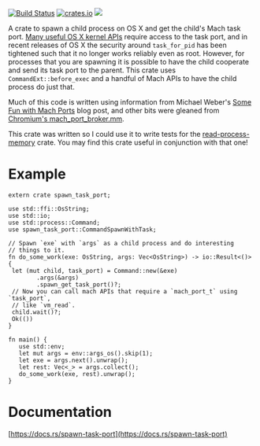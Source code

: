 [![Build Status](https://travis-ci.org/luser/rust-spawn-task-port.svg?branch=master)](https://travis-ci.org/luser/rust-spawn-task-port) [![crates.io](https://img.shields.io/crates/v/spawn-task-port.svg)](https://crates.io/crates/spawn-task-port) [![](https://docs.rs/spawn-task-port/badge.svg)](https://docs.rs/spawn-task-port)

A crate to spawn a child process on OS X and get the child's Mach task port. [Many useful OS X kernel APIs](http://web.mit.edu/darwin/src/modules/xnu/osfmk/man/) require access to the task port, and in recent releases of OS X the security around `task_for_pid` has been tightened such that it no longer works reliably even as root. However, for processes that you are spawning it is possible to have the child cooperate and send its task port to the parent. This crate uses `CommandExt::before_exec` and a handful of Mach APIs to have the child process do just that.

Much of this code is written using information from Michael Weber's [Some Fun with Mach Ports](http://web.archive.org/web/20160703203506/https://www.foldr.org/~michaelw/log/computers/macosx/task-info-fun-with-mach) blog post, and other bits were gleaned from [Chromium's mach_port_broker.mm](https://chromium.googlesource.com/chromium/src.git/+/466f0cb8d47e7da69a06cb6dc9b60fe5511fc8d1/base/mac/mach_port_broker.mm).

This crate was written so I could use it to write tests for the [read-process-memory](https://github.com/luser/read-process-memory) crate. You may find this crate useful in conjunction with that one!


# Example

```rust,no_run
extern crate spawn_task_port;

use std::ffi::OsString;
use std::io;
use std::process::Command;
use spawn_task_port::CommandSpawnWithTask;

// Spawn `exe` with `args` as a child process and do interesting
// things to it.
fn do_some_work(exe: OsString, args: Vec<OsString>) -> io::Result<()> {
 let (mut child, task_port) = Command::new(&exe)
        .args(&args)
        .spawn_get_task_port()?;
 // Now you can call mach APIs that require a `mach_port_t` using `task_port`,
 // like `vm_read`.
 child.wait()?;
 Ok(())
}

fn main() {
   use std::env;
   let mut args = env::args_os().skip(1);
   let exe = args.next().unwrap();
   let rest: Vec<_> = args.collect();
   do_some_work(exe, rest).unwrap();
}
```

# Documentation

[https://docs.rs/spawn-task-port](https://docs.rs/spawn-task-port)
